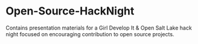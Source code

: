 # Open-Source-HackNight
Contains presentation materials for a Girl Develop It &amp; Open Salt Lake hack night focused on encouraging contribution to open source projects.
